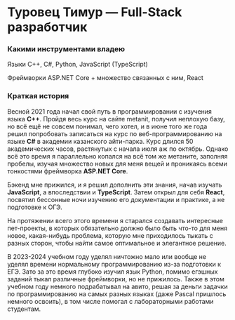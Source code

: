 <h1><b>Туровец Тимур — Full-Stack разработчик</b></h1>


<h3><b>Какими инструментами владею</b></h3>
Языки C++, C#, Python, JavaScript (TypeScript)

Фреймворки ASP.NET Core + множество связанных с ним, React


<h3><b>Краткая история</b></h3>

Весной 2021 года начал свой путь в программировании с изучения языка <b>С++</b>. Пройдя весь курс на сайте metanit, получил неплохую базу, но всё ещё не совсем понимал, чего хотел, и в июне того же года решил попробовать записаться на курс по веб-программированию на языке <b>C#</b> в академии казанского айти-парка. Курс длился 50 академических часов, растянутых с начала июля аж по октябрь. Однако всё это время я параллельно копался на всё том же метаните, заполняя пробелы, изучая множество новых для меня вещей и проникаясь всеми тонкостями фреймворка <b>ASP.NET Core</b>.

Бэкенд мне прижился, и я решил дополнить эти знания, начав изучать <b>JavaScript</b>, а впоследствии и <b>TypeScript</b>. Затем открыл для себя <b>React</b>, посвятил бессонные ночи изучению его документации и практике, а не подготовке к ОГЭ. 

На протяжении всего этого времени я старался создавать интересные пет-проекты, в которых обязательно должно было быть что-то для меня новое, какая-нибудь проблема, которую мне приходилось тыкать с разных сторон, чтобы найти самое оптимальное и элегантное решение. 

В 2023-2024 учебном году уделял ничтожно мало или вообще не уделял времени нормальному программированию из-за подготовки к ЕГЭ. Зато за это время глубоко изучил язык Python, помимо егэшных заданий тыкал различные фреймворки, но не прижилось. Также в этом учебном году немного подрабатывал на авито, решая за деньги задачки по программированию на самых разных языках (даже Pascal пришлось немного освоить), в том числе помогал с лабораторными работами студентам.
